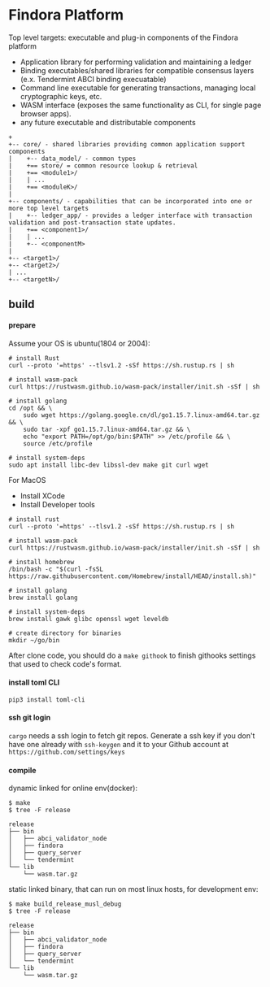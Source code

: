 # Findora Platform

Top level targets: executable and plug-in components of the Findora platform
* Application library for performing validation and maintaining a ledger
* Binding executables/shared libraries for compatible consensus layers (e.x. Tendermint ABCI binding execuatable)
* Command line executable for generating transactions, managing local cryptographic keys, etc.
* WASM interface (exposes the same functionality as CLI, for single page browser apps).
* any future executable and distributable components

```
+
+-- core/ - shared libraries providing common application support components
|    +-- data_model/ - common types
|    +== store/ = common resource lookup & retrieval
|    +== <module1>/
|    | ...
|    +== <moduleK>/
|
+-- components/ - capabilities that can be incorporated into one or more top level targets
|    +-- ledger_app/ - provides a ledger interface with transaction validation and post-transaction state updates.
|    +== <component1>/
|    | ...
|    +-- <componentM>
|
+-- <target1>/
+-- <target2>/
| ...
+-- <targetN>/

```

## build

#### prepare

Assume your OS is ubuntu(1804 or 2004):

```shell
# install Rust
curl --proto '=https' --tlsv1.2 -sSf https://sh.rustup.rs | sh

# install wasm-pack
curl https://rustwasm.github.io/wasm-pack/installer/init.sh -sSf | sh

# install golang
cd /opt && \
    sudo wget https://golang.google.cn/dl/go1.15.7.linux-amd64.tar.gz && \
    sudo tar -xpf go1.15.7.linux-amd64.tar.gz && \
    echo "export PATH=/opt/go/bin:$PATH" >> /etc/profile && \
    source /etc/profile

# install system-deps
sudo apt install libc-dev libssl-dev make git curl wget
```


For MacOS
- Install XCode
- Install Developer tools
```shell
# install rust
curl --proto '=https' --tlsv1.2 -sSf https://sh.rustup.rs | sh

# install wasm-pack
curl https://rustwasm.github.io/wasm-pack/installer/init.sh -sSf | sh

# install homebrew
/bin/bash -c "$(curl -fsSL https://raw.githubusercontent.com/Homebrew/install/HEAD/install.sh)"

# install golang
brew install golang

# install system-deps
brew install gawk glibc openssl wget leveldb

# create directory for binaries
mkdir ~/go/bin

```

After clone code, you should do a `make githook` to finish githooks settings that used to check code's format.

#### install toml CLI
    pip3 install toml-cli

#### ssh git login

`cargo` needs a ssh login to fetch git repos. Generate a ssh key if you don't have one already  with `ssh-keygen` and it to your
Github account at `https://github.com/settings/keys`

#### compile

dynamic linked for online env(docker):

```
$ make
$ tree -F release

release
├── bin
│   ├── abci_validator_node
│   ├── findora
│   ├── query_server
│   └── tendermint
└── lib
    └── wasm.tar.gz
```

static linked binary, that can run on most linux hosts, for development env:

```
$ make build_release_musl_debug
$ tree -F release

release
├── bin
│   ├── abci_validator_node
│   ├── findora
│   ├── query_server
│   └── tendermint
└── lib
    └── wasm.tar.gz
```
